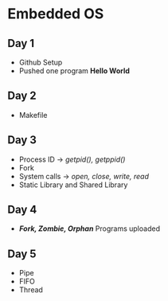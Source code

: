 # Embedded OS

## Day 1
- Github Setup
- Pushed one program **Hello World**

## Day 2
- Makefile

## Day 3
- Process ID -> *getpid(), getppid()* 
- Fork
- System calls -> *open, close, write, read*
- Static Library and Shared Library

## Day 4
-  ***Fork, Zombie, Orphan*** Programs uploaded

## Day 5
- Pipe
- FIFO
- Thread